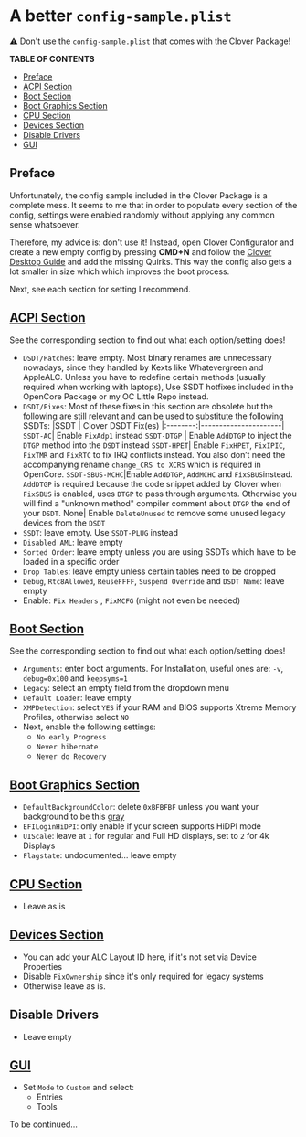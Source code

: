 # A better `config-sample.plist`

:warning: Don't use the `config-sample.plist` that comes with the Clover Package!

**TABLE OF CONTENTS**

- [Preface](#preface)
- [ACPI Section](#acpi-section)
- [Boot Section](#boot-section)
- [Boot Graphics Section](#boot-graphics-section)
- [CPU Section](#cpu-section)
- [Devices Section](#devices-section)
- [Disable Drivers](#disable-drivers)
- [GUI](#gui)


## Preface
Unfortunately, the config sample included in the Clover Package is a complete mess. It seems to me that in order to populate every section of the config, settings were enabled randomly without applying any common sense whatsoever.

Therefore, my advice is: don't use it! Instead, open Clover Configurator and create a new empty config by pressing **CMD+N** and follow the [Clover Desktop Guide](https://hackintosh.gitbook.io/r-hackintosh-vanilla-desktop-guide/) and add the missing Quirks. This way the config also gets a lot smaller in size which which improves the boot process.

Next, see each section for setting I recommend.

## [ACPI Section](https://github.com/5T33Z0/Clover-Crate/tree/main/ACPI)
See the corresponding section to find out what each option/setting does!

- `DSDT/Patches`: leave empty. Most binary renames are unnecessary nowadays, since they handled by Kexts like Whatevergreen and AppleALC. Unless you have to redefine certain methods (usually required when working with laptops), Use SSDT hotfixes included in the OpenCore Package or my OC Little Repo instead.
- `DSDT/Fixes`: Most of these fixes in this section are obsolete but the following are still relevant and can be used to substitute the following SSDTs:
	|SSDT | Clover DSDT Fix(es)
	|:--------:|----------------------|
	`SSDT-AC`| Enable `FixAdp1` instead
	`SSDT-DTGP` | Enable `AddDTGP` to inject the `DTGP` method into the `DSDT` instead
	`SSDT-HPET`| Enable `FixHPET`, `FixIPIC`, `FixTMR` and `FixRTC` to fix IRQ conflicts instead. You also don’t need the accompanying rename `change_CRS to XCRS` which is required in OpenCore.
	`SSDT-SBUS-MCHC`|Enable `AddDTGP`, `AddMCHC` and `FixSBUS`instead. `AddDTGP` is required because the code snippet added by Clover when `FixSBUS` is enabled, uses `DTGP` to pass through arguments. Otherwise you will find a "unknown method" compiler comment about `DTGP` the end of your `DSDT`.
	None| Enable `DeleteUnused` to remove some unused legacy devices from the `DSDT`
- `SSDT`: leave empty. Use `SSDT-PLUG` instead
- `Disabled AML`: leave empty
- `Sorted Order`: leave empty unless you are using SSDTs which have to be loaded in a specific order
- `Drop Tables`: leave empty unless certain tables need to be dropped
- `Debug`, `Rtc8Allowed`, `ReuseFFFF`, `Suspend Override` and `DSDT Name`: leave empty
- Enable: `Fix Headers`	, `FixMCFG` (might not even be needed)

## [Boot Section](https://github.com/5T33Z0/Clover-Crate/tree/main/Boot)
See the corresponding section to find out what each option/setting does!

- `Arguments`: enter boot arguments. For Installation, useful ones are: `-v`, `debug=0x100` and `keepsyms=1`
- `Legacy`: select an empty field from the dropdown menu
- `Default Loader`: leave empty
- `XMPDetection`: select `YES` if your RAM and BIOS supports Xtreme Memory Profiles, otherwise select `NO`
- Next, enable the following settings:
	- `No early Progress`
	- `Never hibernate`
	- `Never do Recovery`

## [Boot Graphics Section](https://github.com/5T33Z0/Clover-Crate/tree/main/Boot_Graphics#readme)

- `DefaultBackgroundColor`: delete `0xBFBFBF` unless you want your background to be this [gray](https://www.htmlcsscolor.com/hex/BFBFBF)
- `EFILoginHiDPI`: only enable if your screen supports HiDPI mode
- `UIScale`: leave at `1` for regular and Full HD displays, set to `2` for 4k Displays 
- `Flagstate`: undocumented… leave empty

## [CPU Section](https://github.com/5T33Z0/Clover-Crate/tree/main/CPU)

- Leave as is

## [Devices Section](https://github.com/5T33Z0/Clover-Crate/tree/main/Devices)

- You can add your ALC Layout ID here, if it's not set via Device Properties
- Disable `FixOwnership` since it's only required for legacy systems
- Otherwise leave as is.

## Disable Drivers

- Leave empty

## [GUI](https://github.com/5T33Z0/Clover-Crate/tree/main/GUI)
- Set `Mode` to `Custom` and select:
	- Entries
	- Tools 

To be continued…
